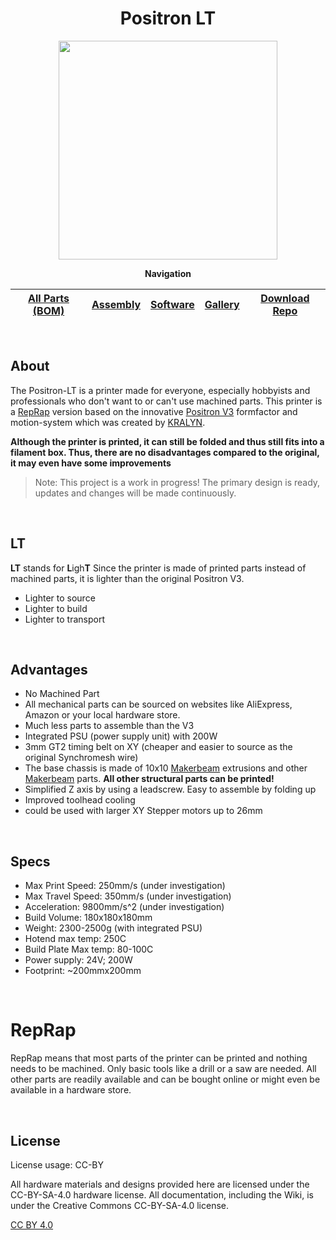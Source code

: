 <div align="center">

# Positron LT

<img src="https://user-images.githubusercontent.com/35639879/213928234-fddfa075-c74c-4e65-8248-b939360a8843.gif" width="350" height="350">

**Navigation**

| [All Parts (BOM)](/Parts) | [Assembly](/Assembly) | [Software](/Software) | [Gallery](/Gallery) | [Download Repo](../../archive/refs/heads/main.zip)
| --- | --- | --- | --- | --- |
</div>

<br>

## About


The Positron-LT is a printer made for everyone, especially hobbyists and professionals who don't want to or can't use machined parts.
This printer is a [RepRap](https://reprap.org/wiki/RepRap) version based on the innovative [Positron V3](https://github.com/KRALYN/PositronV3) formfactor and motion-system which was created by [KRALYN](https://github.com/KRALYN/PositronV3).

**Although the printer is printed, it can still be folded and thus still fits into a filament box. Thus, there are no disadvantages compared to the original, it may even have some improvements**

> Note: This project is a work in progress! The primary design is ready, updates and changes will be made continuously.

<br>

## LT
**LT** stands for **L**igh**T** 
Since the printer is made of printed parts instead of machined parts, it is lighter than the original Positron V3.

- Lighter to source
- Lighter to build
- Lighter to transport

<br>

## Advantages 

- No Machined Part
-	All mechanical parts can be sourced on websites like AliExpress, Amazon or your local hardware store.
- Much less parts to assemble than the V3
- Integrated PSU (power supply unit) with 200W
- 3mm GT2 timing belt on XY (cheaper and easier to source as the original Synchromesh wire)
- The base chassis is made of 10x10 [Makerbeam](https://www.makerbeam.com/makerbeam/) extrusions and other [Makerbeam](https://www.makerbeam.com/makerbeam/) parts. **All other structural parts can be printed!**
- Simplified Z axis by using a leadscrew. Easy to assemble by folding up
- Improved toolhead cooling
- could be used with larger XY Stepper motors up to 26mm

<br>

## Specs

-	Max Print Speed: 250mm/s (under investigation)
-	Max Travel Speed: 350mm/s (under investigation)
-	Acceleration: 9800mm/s^2 (under investigation)
-	Build Volume: 180x180x180mm
-	Weight: 2300-2500g (with integrated PSU)
-	Hotend max temp: 250C
-	Build Plate Max temp: 80-100C
-	Power supply: 24V; 200W
-	Footprint: ~200mmx200mm

<br>

# RepRap
RepRap means that most parts of the printer can be printed and nothing needs to be machined. Only basic tools like a drill or a saw are needed. All other parts are readily available and can be bought online or might even be available in a hardware store.



<br>

## License

License usage: CC-BY

All hardware materials and designs provided here are licensed under the CC-BY-SA-4.0 hardware license. All documentation, including the Wiki, is under the Creative Commons CC-BY-SA-4.0 license.

[CC BY 4.0](https://creativecommons.org/licenses/by/4.0/)
